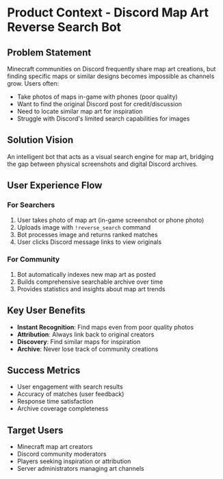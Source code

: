 # Product Context - Discord Map Art Reverse Search Bot

## Problem Statement
Minecraft communities on Discord frequently share map art creations, but finding specific maps or similar designs becomes impossible as channels grow. Users often:
- Take photos of maps in-game with phones (poor quality)
- Want to find the original Discord post for credit/discussion
- Need to locate similar map art for inspiration
- Struggle with Discord's limited search capabilities for images

## Solution Vision
An intelligent bot that acts as a visual search engine for map art, bridging the gap between physical screenshots and digital Discord archives.

## User Experience Flow

### For Searchers
1. User takes photo of map art (in-game screenshot or phone photo)
2. Uploads image with `!reverse_search` command
3. Bot processes image and returns ranked matches
4. User clicks Discord message links to view originals

### For Community
1. Bot automatically indexes new map art as posted
2. Builds comprehensive searchable archive over time
3. Provides statistics and insights about map art trends

## Key User Benefits
- **Instant Recognition**: Find maps even from poor quality photos
- **Attribution**: Always link back to original creators
- **Discovery**: Find similar maps for inspiration
- **Archive**: Never lose track of community creations

## Success Metrics
- User engagement with search results
- Accuracy of matches (user feedback)
- Response time satisfaction
- Archive coverage completeness

## Target Users
- Minecraft map art creators
- Discord community moderators
- Players seeking inspiration or attribution
- Server administrators managing art channels 
